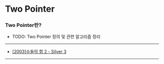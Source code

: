 # Two Pointer

### Two Pointer란?

  - TODO: Two Pointer 정의 및 관련 알고리즘 정리

---

  - [[2003]수들의 합 2 - Silver 3](https://github.com/firemancha/Algorithm/tree/main/Baekjoon/TwoPointer/%5B2003%5D%EC%88%98%EB%93%A4%EC%9D%98%20%ED%95%A9%202)

---